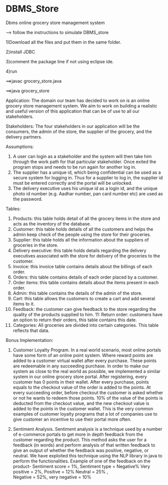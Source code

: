 # DBMS_Store
Dbms online grocery store management system                         

--> follow the instructions to simulate DBMS_store

1)Download all the files and put them in the same folder.

2)install JDBC

3)comment the package line if not using eclipse ide.

4)run 

==>javac grocery_store.java

==>java grocery_store


Application: 
The domain our team has decided to work on is an online grocery store management system. We aim to work on building a realistic and useful version of this application that can be of use to all our stakeholders.

Stakeholders:
The four stakeholders in our application will be the consumers, the admin of the store, the supplier of the grocery, and the delivery partners.

Assumptions:
1. A user can login as a stakeholder and the system will then take him through the work path for that particular stakeholder. Once exited the program stops and needs to be run again for another log in.
2. The supplier has a unique id, which being confidential can be used as a secure system for logging in. Thus for a supplier to log in, the supplier id must be entered correctly and the portal will be unlocked.
3.  The delivery executive uses his unique id as a login id, and the unique photo id number (e.g. Aadhar number, pan card number etc) are used as the password.

Tables:
1. Products: this table holds detail of all the grocery items in the store and acts as the inventory of the database.
2. Customer: this table holds details of all the customers and helps the admin keep check of the people using the store for their groceries.
3. Supplier: this table holds all the information about the suppliers of groceries in the store.
4. Delivery executive: this table holds details regarding the delivery executives associated with the store for delivery of the groceries to the customer.
5. Invoice: this invoice table contains details about the billings of each order.
6. Orders: this table contains details of each order placed by a customer.
7. Order items: this table contains details about the items present in each order.
8. Admin: this table contains the details of the admin of the store.
9. Cart: this table allows the customers to create a cart and add several items to it.
10. Feedback: the customer can give feedback to the store regarding the quality of the products supplied to him.
11: Return order: customers have an option to return their orders, this table contains this date.
12. Categories: All groceries are divided into certain categories. This table reflects that data.

Bonus Implementation:
1. Customer Loyalty Program.
In a real world scenario, most online portals have some form of an online point system. Where reward points are added to a customer virtual wallet after every purchase. These points are redeemable in any succeeding purchase. In order to make our system as close to the real world as possible, we implemented a similar system in our online grocery store portal. After registering, every customer has 0 points in their wallet. After every purchase, points equals to the checkout value of the order is added to the points. At every succeeding order, before checkout the customer is asked whether or not he wants to redeem those points. 10% of the value of the points is deducted from the checkout value, and the new checkout value is added to the points in the customer wallet. This is the very common examples of customer loyalty programs that a lot of companies use to give customer an incentive to use their portal more often.

2. Sentiment Analysis. 
Sentiment analysis is a technique used by a number of e-commerce portals to get more in depth feedback from the customer regarding the product. This method asks the user for a feedback (in words) and perform analysis of that written feedback to give an output of whether the feedback was positive, negative, or neutral. We have exploited this technique using the NLP library in java to perform the functionalities. Example of one of the feedback on the product-
Sentiment score = 1%,       Sentiment type = Negative%
Very positive = 2%,             Positive = 12%
Neutral = 25% ,                  
Negative = 52%,                  very negative = 10%
